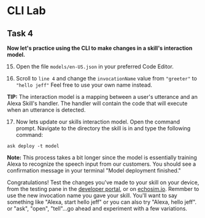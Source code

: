 # CLI Lab
## Task 4
 **Now let's practice using the CLI to make changes in a skill's interaction model.**

15. Open the file `models/en-US.json` in your preferred Code Editor.

16. Scroll to `line 4` and change the `invocationName` value from `"greeter"` to `"hello jeff"` Feel free to use your own name instead.

  **TIP:** The interaction model is a mapping between a user's utterance and an Alexa Skill's handler. The handler will contain the code that will execute when an utterance is detected.
  
17. Now lets update our skills interaction model. Open the command prompt. Navigate to the directory the skill is in and type the following command:

  ```
  ask deploy -t model
  ```
  
  **Note:** This process takes a bit longer since the model is essentially training Alexa to recognize the speech input from our customers. You should see a confirmation message in your terminal "Model deployment finished."

  Congratulations! Test the changes you've made to your skill on your device, from the testing pane in the [developer portal](https://developer.amazon.com/alexa/console/ask), or on [echosim.io](www.echosim.io). Remmber to use the new invocation name you gave your skill. You'll want to say something like "Alexa, start hello jeff" or you can also try "Alexa, hello jeff". or "ask", "open", "tell"...go ahead and experiment with a few variations.
